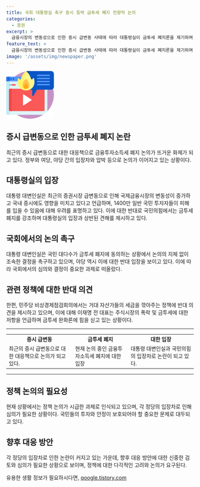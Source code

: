 ```yaml
---
title: 국회 대통령실 촉구 증시 등락 금투세 폐지 전향적 논의
categories:
  - 증권
excerpt: >
  금융시장의 변동성으로 인한 증시 급변동 사태에 따라 대통령실이 금투세 폐지론을 제기하며 야당과의 대립에 전면으로 나서고 있습니다. 최근 증권시장의 불안정성이 부각되며 대다수 국민이 금투세 폐지에 동의하고 있다는 입장을 강조하며 국회에 빠른 논의를 촉구하고 있습니다. 이에 야당은 금투세 폐지 논의를 강조하며 정부와 여당에 압박을 가하고 있습니다. 이에 대해 민주당은 자산가들의 세금과 부의 재분배 문제에 관한 입장을 내세우고 있으며, 현재 대표 직무대행인 박찬대 원내대표는 관련 사안에 대해 언급을 회피하고 있습니다.
feature_text: >
  금융시장의 변동성으로 인한 증시 급변동 사태에 따라 대통령실이 금투세 폐지론을 제기하며 야당과의 대립에 전면으로 나서고 있습니다. 최근 증권시장의 불안정성이 부각되며 대다수 국민이 금투세 폐지에 동의하고 있다는 입장을 강조하며 국회에 빠른 논의를 촉구하고 있습니다. 이에 야당은 금투세 폐지 논의를 강조하며 정부와 여당에 압박을 가하고 있습니다. 이에 대해 민주당은 자산가들의 세금과 부의 재분배 문제에 관한 입장을 내세우고 있으며, 현재 대표 직무대행인 박찬대 원내대표는 관련 사안에 대해 언급을 회피하고 있습니다.
image: '/assets/img/newspaper.png'
---
```


<p><img src="/assets/img/news.png" alt="rentncar 속보" /></p>

<h2>증시 급변동으로 인한 금투세 폐지 논란</h2>

<p data-ke-size="size16">최근의 증시 급변동으로 대한 대응책으로 금융투자소득세 폐지 논의가 뜨거운 화제가 되고 있다. 정부와 여당, 야당 간의 입장차와 압박 등으로 논의가 이어지고 있는 상황이다.</p>

<h2>대통령실의 입장</h2>

<p data-ke-size="size16">대통령 대변인실은 최근의 증권시장 급변동으로 인해 국제금융시장의 변동성이 증가하고 국내 증시에도 영향을 미치고 있다고 언급하며, 1400만 일반 국민 투자자들이 피해를 입을 수 있음에 대해 우려를 표명하고 있다. 이에 대한 반대로 국민의힘에서는 금투세 폐지를 강조하며 대통령실의 입장과 상반된 견해를 제시하고 있다.</p>

<h2>국회에서의 논의 촉구</h2>

<p data-ke-size="size16">대통령 대변인실은 국민 대다수가 금투세 폐지에 동의하는 상황에서 논의의 지체 없이 조속한 결정을 촉구하고 있으며, 야당 역시 이에 대한 반대 입장을 보이고 있다. 이에 따라 국회에서의 심의와 결정이 중요한 과제로 떠올랐다.</p>

<h2>관련 정책에 대한 반대 의견</h2>

<p data-ke-size="size16">한편, 민주당 비상경제점검회의에서는 거대 자산가들의 세금을 깎아주는 정책에 반대 의견을 제시하고 있으며, 이에 대해 이재명 전 대표는 주식시장의 폭락 및 금투세에 대한 저항을 언급하며 금투세 완화론에 힘을 싣고 있는 상황이다.</p>

<hr>

<table>
    <tr>
        <td style="text-align: center; height: 17px;"><b>증시 급변동</b></td>
        <td style="text-align: center; height: 17px;"><b>금투세 폐지</b></td>
        <td style="text-align: center; height: 17px;"><b>대한 입장</b></td>
    </tr>
    <tr>
        <td>최근의 증시 급변동으로 대한 대응책으로 논의가 되고 있다.</td>
        <td>현재 논의 중인 금융투자소득세 폐지에 대한 입장</td>
        <td>대통령 대변인실과 국민의힘의 입장차로 논란이 되고 있다.</td>
    </tr>
</table>

<hr>

<h2>정책 논의의 필요성</h2>

<p data-ke-size="size16">현재 상황에서는 정책 논의가 시급한 과제로 인식되고 있으며, 각 정당의 입장차로 인해 심의가 필요한 상황이다. 국민들의 투자와 안정이 보호되어야 할 중요한 문제로 대두되고 있다.</p>

<h2>향후 대응 방안</h2>

<p data-ke-size="size16">각 정당의 입장차로 인한 논란이 커지고 있는 가운데, 향후 대응 방안에 대한 신중한 검토와 심의가 필요한 상황으로 보이며, 정책에 대한 다각적인 고려와 논의가 요구된다.</p>
유용한 생활 정보가 필요하시다면, <a href="https://qoogle.tistory.com" rel="dofollow">qoogle.tistory.com</a>


